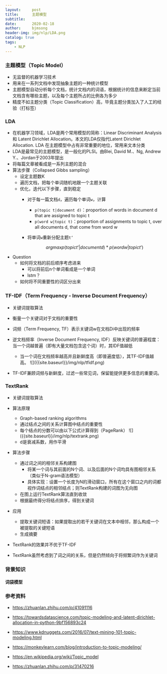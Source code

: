```yaml
---
layout:     post
title:      主题模型
subtitle:   
date:       2020-02-18
author:     bjmsong
header-img: img/nlp/LDA.png
catalog: true
tags:
    - NLP
---
```




### 主题模型（Topic Model）

- 无监督的机器学习技术
- 用来在一系列文档中发现抽象主题的一种统计模型
- 主题模型自动分析每个文档，统计文档内的词语，根据统计的信息来断定当前文档含有哪些主题，以及每个主题所占的比例各为多少
- 精度不如主题分类（Topic Classification）高，毕竟主题分类加入了人工的经验（打标签）



### LDA

- 在机器学习领域，LDA是两个常用模型的简称：Linear Discriminant Analysis 和 Latent Dirichlet Allocation。本文的LDA仅指代Latent Dirichlet Allocation. LDA 在主题模型中占有非常重要的地位，常用来文本分类
- LDA是最常见的主题模型，是一般化的PLSI。由Blei, David M.、Ng, Andrew Y.、Jordan于2003年提出
- 将每篇文章被看成是一系列主题的混合
- 算法步骤（Collapsed Gibbs sampling）
  - 设定主题数K
  - 遍历文档，把每个单词随机地跟一个主题关联
  - 优化，迭代以下步骤，直到稳定
    - 对于每一篇文档`d`，遍历每个单词`w`，计算
      - `p(topic t|document d)`：proportion of words in document d that are assigned to topic t
      - `p(word w|topic t)`：proportion of assignments to topic t, over all documents d, that come from word w
      
    - 将单词`w`重新分配主题`t‘`
      
      
      $$
      argmax p(topic t’ | document d) * p(word w | topic t’)
      $$
- Question
  - 如何将文档的前后顺序考虑进来
    - 可以将前后n个单词看成是一个单词
    - lstm？
  - 如何将不同重要性的词区分出来



### TF-IDF（Term Frequency - Inverse Document Frequency）

- 关键词提取算法

- 衡量一个关键词对于文档的重要性

- 词频（Term Frequency, TF）表示关键词w在文档Di中出现的频率

- 逆文档频率（Inverse Document Frequency, IDF）反映关键词的普遍程度：当一个词越普遍（即有大量文档包含这个词）时，其IDF值越低

  <ul> 
  <li markdown="1"> 
  当一个词在文档频率越高并且新鲜度高（即普遍度低），其TF-IDF值越高。
  ![]({{site.baseurl}}/img/nlp/tfidf.png) 
  </li> 
  </ul> 

- TF-IDF兼顾词频与新鲜度，过滤一些常见词，保留能提供更多信息的重要词。

  

### TextRank

- 关键词提取算法

- 算法原理
  - Graph-based ranking algorithms
  - 通过结点之间的关系计算图中结点的重要性

  <ul> 
  <li markdown="1"> 
  每个结点的分数可以由以下公式计算得到（PageRank）
  ![]({{site.baseurl}}/img/nlp/textrank.png) 
  </li> 
  </ul> 

  - d是衰减系数，用作平滑

- 算法步骤

  - 通过词之间的相邻关系构建图
    - 将某一个词与其前面的N个词、以及后面的N个词均具有图相邻关系（类似于N-gram语法模型）
    - 具体实现：设置一个长度为N的滑动窗口，所有在这个窗口之内的词都视作词结点的相邻结点；则TextRank构建的词图为无向图
  - 在图上运行TextRank算法直到收敛
  - 根据最终得分将结点排序，得到关键词

- 应用
  - 提取关键词短语：如果提取出的若干关键词在文本中相邻，那么构成一个被提取的关键短语
  - 生成摘要
- TextRank的效果并不优于TF-IDF
- TextRank虽然考虑到了词之间的关系，但是仍然倾向于将频繁词作为关键词



### 背景知识

#### 词袋模型







### 参考资料

- https://zhuanlan.zhihu.com/p/41091116
- https://towardsdatascience.com/topic-modeling-and-latent-dirichlet-allocation-in-python-9bf156893c24

- https://www.kdnuggets.com/2016/07/text-mining-101-topic-modeling.html

- https://monkeylearn.com/blog/introduction-to-topic-modeling/

- https://en.wikipedia.org/wiki/Topic_model

- https://zhuanlan.zhihu.com/p/31470216

  

  


